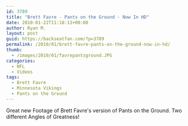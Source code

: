 ```yaml
---
id: 3789
title: "Brett Favre - Pants on the Ground - Now In HD"
date: 2010-01-22T11:18:13+00:00
author: Ryan M.
layout: post
guid: https://backseatfan.com/?p=3789
permalink: /2010/01/brett-favre-pants-on-the-ground-now-in-hd/
thumb:
  - /images/2010/01/favrepantsground.JPG
categories:
  - NFL
  - Videos
tags:
  - Brett Favre
  - Minnesota Vikings
  - Pants on the Ground
---
```


<div class="entry">
  <p>
  </p>

  <p>
    Great new Footage of Brett Favre's version of Pants on the Ground. Two different Angles of Greatness!
  </p>
</div>
